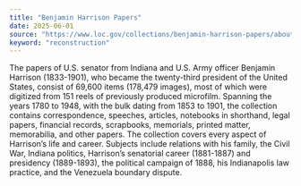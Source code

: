 ```yaml
---
title: "Benjamin Harrison Papers"
date: 2025-06-01
source: "https://www.loc.gov/collections/benjamin-harrison-papers/about-this-collection/"
keyword: "reconstruction"
---
```


The papers of U.S. senator from Indiana and U.S. Army officer Benjamin Harrison (1833-1901), who became the twenty-third president of the United States, consist of 69,600 items (178,479 images), most of which were digitized from 151 reels of previously produced microfilm. Spanning the years 1780 to 1948, with the bulk dating from 1853 to 1901, the collection contains correspondence, speeches, articles, notebooks in shorthand, legal papers, financial records, scrapbooks, memorials, printed matter, memorabilia, and other papers. The collection covers every aspect of Harrison&rsquo;s life and career. Subjects include relations with his family, the Civil War, Indiana politics, Harrison&rsquo;s senatorial career (1881-1887) and presidency (1889-1893), the political campaign of 1888, his Indianapolis law practice, and the Venezuela boundary dispute.

